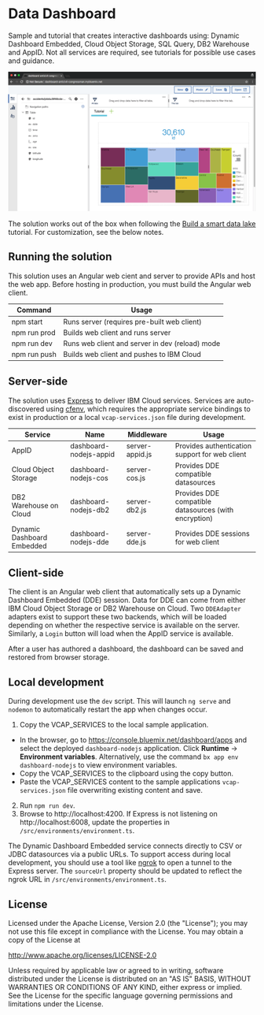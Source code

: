 # Data Dashboard

Sample and tutorial that creates interactive dashboards using: Dynamic Dashboard Embedded, Cloud Object Storage, SQL Query, DB2 Warehouse and AppID. Not all services are required, see tutorials for possible use cases and guidance.

![Application](images/dashboard-chart.png)

The solution works out of the box when following the [Build a smart data lake]() tutorial. For customization, see the below notes.

## Running the solution

This solution uses an Angular web cient and server to provide APIs and host the web app. Before hosting in production, you must build the Angular web client.

| Command       | Usage                                           |
|---------------|-------------------------------------------------|
| npm start     | Runs server (requires pre-built web client)     |
| npm run prod  | Builds web client and runs server               |
| npm run dev   | Runs web client and server in dev (reload) mode |
| npm run push  | Builds web client and pushes to IBM Cloud       |

## Server-side

The solution uses [Express](http://expressjs.com/) to deliver IBM Cloud services. Services are auto-discovered using [cfenv](https://www.npmjs.com/package/cfenv), which requires the appropriate service bindings to exist in production or a local `vcap-services.json` file during development.

| Service                    | Name                   | Middleware      | Usage                                                 |
|----------------------------|------------------------|-----------------|-------------------------------------------------------|
| AppID                      | dashboard-nodejs-appid | server-appid.js | Provides authentication support for web client        |
| Cloud Object Storage       | dashboard-nodejs-cos   | server-cos.js   | Provides DDE compatible datasources                   |
| DB2 Warehouse on Cloud     | dashboard-nodejs-db2   | server-db2.js   | Provides DDE compatible datasources (with encryption) |
| Dynamic Dashboard Embedded | dashboard-nodejs-dde   | server-dde.js   | Provides DDE sessions for web client                  |

## Client-side

The client is an Angular web client that automatically sets up a Dynamic Dashboard Embedded (DDE) session. Data for DDE can come from either IBM Cloud Object Storage or DB2 Warehouse on Cloud. Two `DDEAdapter` adapters exist to support these two backends, which will be loaded depending on whether the respective service is available on the server. Similarly, a `Login` button will load when the AppID service is available.

After a user has authored a dashboard, the dashboard can be saved and restored from browser storage.

## Local development
During development use the `dev` script. This will launch `ng serve` and `nodemon` to automatically restart the app when changes occur.

1. Copy the VCAP_SERVICES to the local sample application.
  - In the browser, go to https://console.bluemix.net/dashboard/apps and select the deployed `dashboard-nodejs` application. Click **Runtime** -> **Environment variables**. Alternatively, use the command `bx app env dashboard-nodejs` to view environment variables.
  - Copy the VCAP_SERVICES to the clipboard using the copy button.
  - Paste the VCAP_SERVICES content to the sample applications `vcap-services.json` file overwriting existing content and save.
2. Run `npm run dev`.
3. Browse to http://localhost:4200. If Express is not listening on http://localhost:6008, update the properties in `/src/environments/environment.ts`.

The Dynamic Dashboard Embedded service connects directly to CSV or JDBC datasources via a public URLs. To support access during local development, you should use a tool like [ngrok](https://ngrok.com/) to open a tunnel to the Express server. The `sourceUrl` property should be updated to reflect the ngrok URL in `/src/environments/environment.ts`.

## License

Licensed under the Apache License, Version 2.0 (the "License"); you may not use this file except in compliance with the License. You may obtain a copy of the License at

http://www.apache.org/licenses/LICENSE-2.0

Unless required by applicable law or agreed to in writing, software distributed under the License is distributed on an "AS IS" BASIS, WITHOUT WARRANTIES OR CONDITIONS OF ANY KIND, either express or implied. See the License for the specific language governing permissions and limitations under the License.


